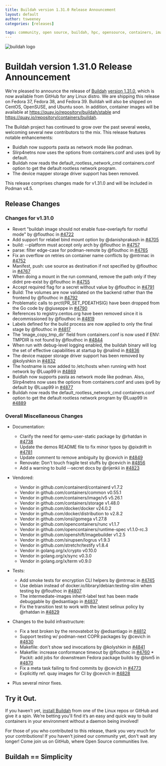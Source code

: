 ```yaml
---
title: Buildah version 1.31.0 Release Announcement
layout: default
author: tsweeney
categories: [releases]

tags: community, open source, buildah, hpc, opensource, containers, images, image
---
```

![buildah logo](https://buildah.io/images/buildah.png)

# Buildah version 1.31.0 Release Announcement

We're pleased to announce the release of [Buildah](https://github.com/containers/buildah) [version 1.31.0](https://github.com/containers/buildah/releases/tag/v1.31.0), which is now available from GitHub for any Linux distro.  We are shipping this release on Fedora 37, Fedora 38, and Fedora 39.  Buildah will also be shipped on CentOS, OpenSUSE, and Ubuntu soon.  In addition, container images will be available at https://quay.io/repository/buildah/stable and https://quay.io/repository/containers/buildah.

The Buildah project has continued to grow over the past several weeks, welcoming several new contributors to the mix.  This release features notable enhancements: 
<!--readmore -->
 * Buidlah now supports pasta as network mode like podman.  
 * Slirp4netns now uses the options from containers.conf and uses ipv6 by default.
 * Buildah now reads the default_rootless_network_cmd containers.conf option to get the default rootless network program.
 * The device mapper storage driver support has been removed.

This release comprises changes made for v1.31.0 and will be included in Podman v4.5.

## Release Changes

### Changes for v1.31.0
   * Revert "buildah image should not enable fuse-overlayfs for rootful mode" by @flouthoc in [#4722](https://github.com/containers/buildah/pull/4722)
   * Add support for relabel bind mount option by @danishprakash in [#4705](https://github.com/containers/buildah/pull/4705)
   * build: --platform must accept only arch by @flouthoc in [#4757](https://github.com/containers/buildah/pull/4757)
   * parse: filter edge-case for podman-remote by @flouthoc in [#4765](https://github.com/containers/buildah/pull/4765)
   * Fix an overflow on retries on container name conflicts by @mtrmac in [#4752](https://github.com/containers/buildah/pull/4752)
   * Manifest, push: use source as destination if not specified by @flouthoc in [#4767](https://github.com/containers/buildah/pull/4767)
   * When doing a mount in the run command, remove the path only if they didnt pre-exist by @flouthoc in [#4755](https://github.com/containers/buildah/pull/4755)
   * Accept required flag for a secret without value by @flouthoc in [#4791](https://github.com/containers/buildah/pull/4791)
   * Build: The volumes are now validated on the backend rather than the frontend by @flouthoc in [#4792](https://github.com/containers/buildah/pull/4792)
   * Problematic calls to  prctl(PR_SET_PDEATHSIG) have been dropped from the Go code by @giuseppe in [#4790](https://github.com/containers/buildah/pull/4790)
   * References to registry.centos.org have been removed since it is decommissioned by @flouthoc in [#4819](https://github.com/containers/buildah/pull/4819)
   * Labels defined for the build process are now applied to only the final stage by @flouthoc in [#4817](https://github.com/containers/buildah/pull/4817)
   * The ‘image_copy_tmp_dir’ field from containers.conf is now used if ENV: TMPDIR is not found by @flouthoc in [#4844](https://github.com/containers/buildah/pull/4844)
   * When run with debug-level logging enabled, the buildah binary will log the set of effective capabilities at startup by @nalind in [#4836](https://github.com/containers/buildah/pull/4836)
   * The device mapper storage driver support has been removed by @kolyshkin in [#4832](https://github.com/containers/buildah/pull/4832)
   * The hostname is now added to /etc/hosts when running with host network by @Luap99 in [#4869](https://github.com/containers/buildah/pull/4869)
   * Buidlah now supports pasta as network mode like podman.  Also, Slirp4netns now uses the options from containers.conf and uses ipv6 by default by @Luap99 in [#4877](https://github.com/containers/buildah/pull/4877)
   *  Buildah now reads the default_rootless_network_cmd containers.conf option to get the default rootless network program by @Luap99 in [#4889](https://github.com/containers/buildah/pull/4889)

### Overall Miscellaneous Changes  
* Documentation:
   * Clarify the need for qemu-user-static package by @rhatdan in [#4738](https://github.com/containers/buildah/pull/4738)
   * Update the demos README file to fix minor typos by @pixdrift in [#4781](https://github.com/containers/buildah/pull/4781)
   * Update comment to remove ambiguity by @cevich in [#4849](https://github.com/containers/buildah/pull/4849)
   * Renovate: Don't touch fragile test stuffs by @cevich in [#4856](https://github.com/containers/buildah/pull/4856)
   * Add a warning to build --secret docs by @rijenkii in [#4823](https://github.com/containers/buildah/pull/4823)

* Vendored:
   * Vendor in github.com/containerd/containerd v1.7.2
   * Vendor in github.com/containers/common v0.55.1
   * Vendor in github.com/containers/image/v5 v5.26.1
   * Vendor in github.com/containers/storage v1.48.0
   * Vendor in github.com/docker/docker v24.0.2
   * Vendor in github.com/docker/distribution to v2.8.2
   * Vendor in github.com/onsi/gomega v1.27.8
   * Vendor in github.com/opencontainers/runc v1.1.7
   * Vendor in github.com/opencontainers/runtime-spec v1.1.0-rc.3
   * Vendor in github.com/openshift/imagebuilder v1.2.5
   * Vendor in github.com/sirupsen/logrus v1.9.3
   * Vendor in github.com/stretchr/testify v1.8.4
   * Vendor in golang.org/x/crypto v0.10.0
   * Vendor in golang.org/x/sync v0.3.0
   * Vendor in golang.org/x/term v0.9.0

* Tests:
   * Add smoke tests for encryption CLI helpers by @mtrmac in [#4745](https://github.com/containers/buildah/pull/4745)
   * Use debian instead of docker.io/library/debian:testing-slim when testing by @flouthoc in [#4807](https://github.com/containers/buildah/pull/4807)
   * The intermediate-images inherit-label test has been made debuggable by @edsantiago in [#4837](https://github.com/containers/buildah/pull/4837)
   * Fix the transition test to work with the latest selinux policy by @rhatdan in [#4829](https://github.com/containers/buildah/pull/4829)

* Changes to the build infrastructure:
   * Fix a test broken by the renovatebot by @edsantiago in [#4812](https://github.com/containers/buildah/pull/4812)
   * Support testing w/ podman-next COPR packages by @cevich in [#4830](https://github.com/containers/buildah/pull/4830)
   * Makefile: don't show sed invocations by @kolyshkin in [#4841](https://github.com/containers/buildah/pull/4841)
   * Makefile: increase conformance timeout by @flouthoc in [#4760](https://github.com/containers/buildah/pull/4760)   * Packit: add jobs for downstream Fedora package builds by @lsm5 in [#4870](https://github.com/containers/buildah/pull/4870)
   * Fix a meta task failing to find commits by @cevich in [#4773](https://github.com/containers/buildah/pull/4773)
   * Explicitly ref. quay images for CI by @cevich in [#4828](https://github.com/containers/buildah/pull/4828)

* Plus several minor fixes.

## Try it Out.
 
If you haven’t yet, [install Buildah](https://github.com/containers/buildah/blob/master/install.md) from one of the Linux repos or GitHub and give it a spin.  We’re betting you'll find it’s an easy and quick way to build containers in your environment without a daemon being involved!

For those of you who contributed to this release, thank you very much for your contributions!  If you haven't joined our community yet, don't wait any longer!  Come join us on GitHub, where Open Source communities live.

## Buildah == Simplicity
